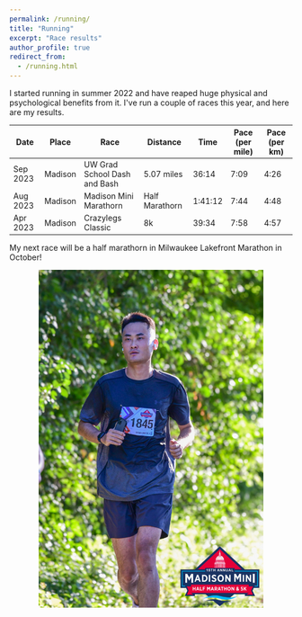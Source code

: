 ```yaml
---
permalink: /running/
title: "Running"
excerpt: "Race results"
author_profile: true
redirect_from: 
  - /running.html
---
```



I started running in summer 2022 and have reaped huge physical and psychological benefits from it. I've run a couple of races this year, and here are my results. 

| Date        | Place   | Race                   | Distance        |  Time   | Pace (per mile) | Pace (per km)
| --------    | ------  | ------------------     | ------          | ------- | --------------- | ---------------
| Sep 2023    | Madison | UW Grad School Dash and Bash      |  5.07 miles             | 36:14   | 7:09           |  4:26
| Aug 2023    | Madison | Madison Mini Marathorn |  Half Marathorn | 1:41:12 | 7:44            |  4:48
| Apr 2023    | Madison | Crazylegs Classic      |  8k             | 39:34   | 7:58            |  4:57

My next race will be a half marathorn in Milwaukee Lakefront Marathon in October! 

<p align="center">
<img src="/images/madison_mini.jpg" width="400"/>
</p>
